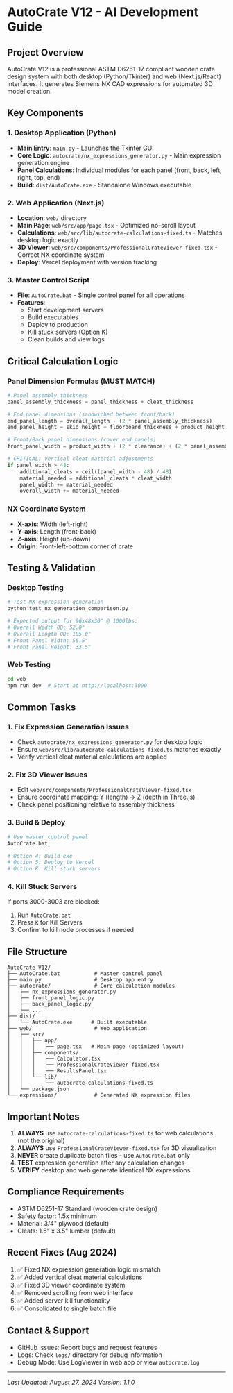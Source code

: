 # AutoCrate V12 - AI Development Guide

## Project Overview
AutoCrate V12 is a professional ASTM D6251-17 compliant wooden crate design system with both desktop (Python/Tkinter) and web (Next.js/React) interfaces. It generates Siemens NX CAD expressions for automated 3D model creation.

## Key Components

### 1. Desktop Application (Python)
- **Main Entry**: `main.py` - Launches the Tkinter GUI
- **Core Logic**: `autocrate/nx_expressions_generator.py` - Main expression generation engine
- **Panel Calculations**: Individual modules for each panel (front, back, left, right, top, end)
- **Build**: `dist/AutoCrate.exe` - Standalone Windows executable

### 2. Web Application (Next.js)
- **Location**: `web/` directory
- **Main Page**: `web/src/app/page.tsx` - Optimized no-scroll layout
- **Calculations**: `web/src/lib/autocrate-calculations-fixed.ts` - Matches desktop logic exactly
- **3D Viewer**: `web/src/components/ProfessionalCrateViewer-fixed.tsx` - Correct NX coordinate system
- **Deploy**: Vercel deployment with version tracking

### 3. Master Control Script
- **File**: `AutoCrate.bat` - Single control panel for all operations
- **Features**:
  - Start development servers
  - Build executables
  - Deploy to production
  - Kill stuck servers (Option K)
  - Clean builds and view logs

## Critical Calculation Logic

### Panel Dimension Formulas (MUST MATCH)
```python
# Panel assembly thickness
panel_assembly_thickness = panel_thickness + cleat_thickness

# End panel dimensions (sandwiched between front/back)
end_panel_length = overall_length - (2 * panel_assembly_thickness)
end_panel_height = skid_height + floorboard_thickness + product_height + clearance_above - ground_clearance

# Front/Back panel dimensions (cover end panels)
front_panel_width = product_width + (2 * clearance) + (2 * panel_assembly_thickness)

# CRITICAL: Vertical cleat material adjustments
if panel_width > 48:
    additional_cleats = ceil((panel_width - 48) / 48)
    material_needed = additional_cleats * cleat_width
    panel_width += material_needed
    overall_width += material_needed
```

### NX Coordinate System
- **X-axis**: Width (left-right)
- **Y-axis**: Length (front-back)
- **Z-axis**: Height (up-down)
- **Origin**: Front-left-bottom corner of crate

## Testing & Validation

### Desktop Testing
```bash
# Test NX expression generation
python test_nx_generation_comparison.py

# Expected output for 96x48x30" @ 1000lbs:
# Overall Width OD: 52.0"
# Overall Length OD: 105.0"
# Front Panel Width: 56.5"
# Front Panel Height: 33.5"
```

### Web Testing
```bash
cd web
npm run dev  # Start at http://localhost:3000
```

## Common Tasks

### 1. Fix Expression Generation Issues
- Check `autocrate/nx_expressions_generator.py` for desktop logic
- Ensure `web/src/lib/autocrate-calculations-fixed.ts` matches exactly
- Verify vertical cleat material calculations are applied

### 2. Fix 3D Viewer Issues
- Edit `web/src/components/ProfessionalCrateViewer-fixed.tsx`
- Ensure coordinate mapping: Y (length) → Z (depth in Three.js)
- Check panel positioning relative to assembly thickness

### 3. Build & Deploy
```bash
# Use master control panel
AutoCrate.bat

# Option 4: Build exe
# Option 5: Deploy to Vercel
# Option K: Kill stuck servers
```

### 4. Kill Stuck Servers
If ports 3000-3003 are blocked:
1. Run `AutoCrate.bat`
2. Press `K` for Kill Servers
3. Confirm to kill node processes if needed

## File Structure
```
AutoCrate V12/
├── AutoCrate.bat           # Master control panel
├── main.py                 # Desktop app entry
├── autocrate/              # Core calculation modules
│   ├── nx_expressions_generator.py
│   ├── front_panel_logic.py
│   ├── back_panel_logic.py
│   └── ...
├── dist/
│   └── AutoCrate.exe      # Built executable
├── web/                    # Web application
│   ├── src/
│   │   ├── app/
│   │   │   └── page.tsx   # Main page (optimized layout)
│   │   ├── components/
│   │   │   ├── Calculator.tsx
│   │   │   ├── ProfessionalCrateViewer-fixed.tsx
│   │   │   └── ResultsPanel.tsx
│   │   └── lib/
│   │       └── autocrate-calculations-fixed.ts
│   └── package.json
└── expressions/            # Generated NX expression files
```

## Important Notes

1. **ALWAYS** use `autocrate-calculations-fixed.ts` for web calculations (not the original)
2. **ALWAYS** use `ProfessionalCrateViewer-fixed.tsx` for 3D visualization
3. **NEVER** create duplicate batch files - use `AutoCrate.bat` only
4. **TEST** expression generation after any calculation changes
5. **VERIFY** desktop and web generate identical NX expressions

## Compliance Requirements
- ASTM D6251-17 Standard (wooden crate design)
- Safety factor: 1.5x minimum
- Material: 3/4" plywood (default)
- Cleats: 1.5" x 3.5" lumber (default)

## Recent Fixes (Aug 2024)
1. ✅ Fixed NX expression generation logic mismatch
2. ✅ Added vertical cleat material calculations
3. ✅ Fixed 3D viewer coordinate system
4. ✅ Removed scrolling from web interface
5. ✅ Added server kill functionality
6. ✅ Consolidated to single batch file

## Contact & Support
- GitHub Issues: Report bugs and request features
- Logs: Check `logs/` directory for debug information
- Debug Mode: Use LogViewer in web app or view `autocrate.log`

---
*Last Updated: August 27, 2024*
*Version: 1.1.0*